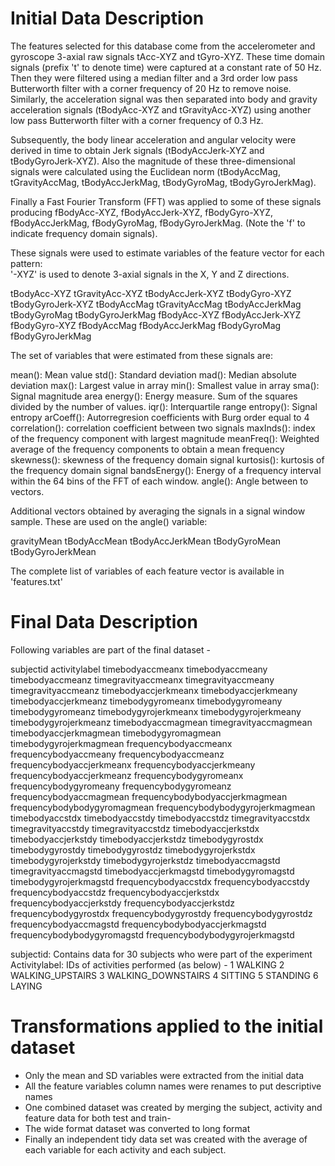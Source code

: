 Initial Data Description
=========================

The features selected for this database come from the accelerometer and gyroscope 3-axial raw signals tAcc-XYZ and tGyro-XYZ. These time domain signals (prefix 't' to denote time) were captured at a constant rate of 50 Hz. Then they were filtered using a median filter and a 3rd order low pass Butterworth filter with a corner frequency of 20 Hz to remove noise. Similarly, the acceleration signal was then separated into body and gravity acceleration signals (tBodyAcc-XYZ and tGravityAcc-XYZ) using another low pass Butterworth filter with a corner frequency of 0.3 Hz. 

Subsequently, the body linear acceleration and angular velocity were derived in time to obtain Jerk signals (tBodyAccJerk-XYZ and tBodyGyroJerk-XYZ). Also the magnitude of these three-dimensional signals were calculated using the Euclidean norm (tBodyAccMag, tGravityAccMag, tBodyAccJerkMag, tBodyGyroMag, tBodyGyroJerkMag). 

Finally a Fast Fourier Transform (FFT) was applied to some of these signals producing fBodyAcc-XYZ, fBodyAccJerk-XYZ, fBodyGyro-XYZ, fBodyAccJerkMag, fBodyGyroMag, fBodyGyroJerkMag. (Note the 'f' to indicate frequency domain signals). 

These signals were used to estimate variables of the feature vector for each pattern:  
'-XYZ' is used to denote 3-axial signals in the X, Y and Z directions.

tBodyAcc-XYZ
tGravityAcc-XYZ
tBodyAccJerk-XYZ
tBodyGyro-XYZ
tBodyGyroJerk-XYZ
tBodyAccMag
tGravityAccMag
tBodyAccJerkMag
tBodyGyroMag
tBodyGyroJerkMag
fBodyAcc-XYZ
fBodyAccJerk-XYZ
fBodyGyro-XYZ
fBodyAccMag
fBodyAccJerkMag
fBodyGyroMag
fBodyGyroJerkMag

The set of variables that were estimated from these signals are: 

mean(): Mean value
std(): Standard deviation
mad(): Median absolute deviation 
max(): Largest value in array
min(): Smallest value in array
sma(): Signal magnitude area
energy(): Energy measure. Sum of the squares divided by the number of values. 
iqr(): Interquartile range 
entropy(): Signal entropy
arCoeff(): Autorregresion coefficients with Burg order equal to 4
correlation(): correlation coefficient between two signals
maxInds(): index of the frequency component with largest magnitude
meanFreq(): Weighted average of the frequency components to obtain a mean frequency
skewness(): skewness of the frequency domain signal 
kurtosis(): kurtosis of the frequency domain signal 
bandsEnergy(): Energy of a frequency interval within the 64 bins of the FFT of each window.
angle(): Angle between to vectors.

Additional vectors obtained by averaging the signals in a signal window sample. These are used on the angle() variable:

gravityMean
tBodyAccMean
tBodyAccJerkMean
tBodyGyroMean
tBodyGyroJerkMean

The complete list of variables of each feature vector is available in 'features.txt'

Final Data Description
========================

Following variables are part of the final dataset -

subjectid
activitylabel
timebodyaccmeanx
timebodyaccmeany
timebodyaccmeanz
timegravityaccmeanx
timegravityaccmeany
timegravityaccmeanz
timebodyaccjerkmeanx
timebodyaccjerkmeany
timebodyaccjerkmeanz
timebodygyromeanx
timebodygyromeany
timebodygyromeanz
timebodygyrojerkmeanx
timebodygyrojerkmeany
timebodygyrojerkmeanz
timebodyaccmagmean
timegravityaccmagmean
timebodyaccjerkmagmean
timebodygyromagmean
timebodygyrojerkmagmean
frequencybodyaccmeanx
frequencybodyaccmeany
frequencybodyaccmeanz
frequencybodyaccjerkmeanx
frequencybodyaccjerkmeany
frequencybodyaccjerkmeanz
frequencybodygyromeanx
frequencybodygyromeany
frequencybodygyromeanz
frequencybodyaccmagmean
frequencybodybodyaccjerkmagmean
frequencybodybodygyromagmean
frequencybodybodygyrojerkmagmean
timebodyaccstdx
timebodyaccstdy
timebodyaccstdz
timegravityaccstdx
timegravityaccstdy
timegravityaccstdz
timebodyaccjerkstdx
timebodyaccjerkstdy
timebodyaccjerkstdz
timebodygyrostdx
timebodygyrostdy
timebodygyrostdz
timebodygyrojerkstdx
timebodygyrojerkstdy
timebodygyrojerkstdz
timebodyaccmagstd
timegravityaccmagstd
timebodyaccjerkmagstd
timebodygyromagstd
timebodygyrojerkmagstd
frequencybodyaccstdx
frequencybodyaccstdy
frequencybodyaccstdz
frequencybodyaccjerkstdx
frequencybodyaccjerkstdy
frequencybodyaccjerkstdz
frequencybodygyrostdx
frequencybodygyrostdy
frequencybodygyrostdz
frequencybodyaccmagstd
frequencybodybodyaccjerkmagstd
frequencybodybodygyromagstd
frequencybodybodygyrojerkmagstd


subjectid: Contains data for 30 subjects who were part of the experiment
Activitylabel: IDs of activities performed (as below) - 1 WALKING
2 WALKING_UPSTAIRS
3 WALKING_DOWNSTAIRS
4 SITTING
5 STANDING
6 LAYING


Transformations applied to the initial dataset
=================================================

- Only the mean and SD variables were extracted from the initial data
- All the feature variables column names were renames to put descriptive names
- One combined dataset was created by merging the subject, activity and feature data for both test and train- 
- The wide format dataset was converted to long format
- Finally an independent tidy data set was created with the average of each variable for each activity and each subject.

